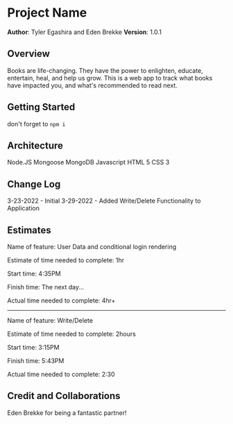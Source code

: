 
# Project Name

**Author**: Tyler Egashira and Eden Brekke
**Version**: 1.0.1


## Overview

Books are life-changing. They have the power to enlighten, educate, entertain, heal, and help us grow. This is a web app to track what books have impacted you, and what's recommended to read next.

## Getting Started

 don't forget to `npm i`

## Architecture

Node.JS
Mongoose
MongoDB
Javascript
HTML 5
CSS 3

## Change Log

3-23-2022 - Initial 
3-29-2022 - Added Write/Delete Functionality to Application

## Estimates
<!-- See below -->
Name of feature: User Data and conditional login rendering

Estimate of time needed to complete: 1hr

Start time: 4:35PM

Finish time: The next day...

Actual time needed to complete: 4hr+

---

Name of feature: Write/Delete

Estimate of time needed to complete: 2hours

Start time: 3:15PM

Finish time: 5:43PM

Actual time needed to complete: 2:30

## Credit and Collaborations

Eden Brekke for being a fantastic partner!
